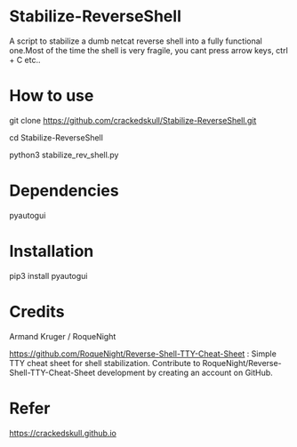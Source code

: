 # Stabilize-ReverseShell
A script to stabilize a dumb netcat reverse shell into a fully functional one.Most of the time the shell is very fragile, you cant press arrow keys, ctrl + C etc.. 



# How to use

git clone https://github.com/crackedskull/Stabilize-ReverseShell.git

cd Stabilize-ReverseShell

python3 stabilize_rev_shell.py

# Dependencies
pyautogui

# Installation

pip3 install pyautogui

# Credits

Armand Kruger / RoqueNight

https://github.com/RoqueNight/Reverse-Shell-TTY-Cheat-Sheet : Simple TTY cheat sheet for shell stabilization. Contribute to RoqueNight/Reverse-Shell-TTY-Cheat-Sheet development by creating an account on GitHub.

# Refer

https://crackedskull.github.io
